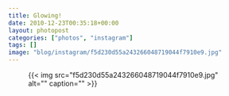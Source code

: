 ```yaml
---
title: Glowing!
date: 2010-12-23T00:35:18+00:00
layout: photopost
categories: ["photos", "instagram"]
tags: []
image: "blog/instagram/f5d230d55a243266048719044f7910e9.jpg"
---
```


<figure class="photo photo--square">
  {{< img src="f5d230d55a243266048719044f7910e9.jpg" alt="" caption="" >}}

</figure>


